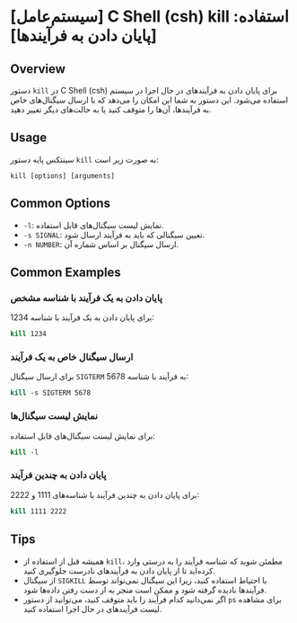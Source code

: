 # [سیستم‌عامل] C Shell (csh) kill استفاده: [پایان دادن به فرآیندها]

## Overview
دستور `kill` در C Shell (csh) برای پایان دادن به فرآیندهای در حال اجرا در سیستم استفاده می‌شود. این دستور به شما این امکان را می‌دهد که با ارسال سیگنال‌های خاص به فرآیندها، آن‌ها را متوقف کنید یا به حالت‌های دیگر تغییر دهید.

## Usage
سینتکس پایه دستور `kill` به صورت زیر است:

```
kill [options] [arguments]
```

## Common Options
- `-l`: نمایش لیست سیگنال‌های قابل استفاده.
- `-s SIGNAL`: تعیین سیگنالی که باید به فرآیند ارسال شود.
- `-n NUMBER`: ارسال سیگنال بر اساس شماره آن.

## Common Examples
### پایان دادن به یک فرآیند با شناسه مشخص
برای پایان دادن به یک فرآیند با شناسه 1234:
```csh
kill 1234
```

### ارسال سیگنال خاص به یک فرآیند
برای ارسال سیگنال `SIGTERM` به فرآیند با شناسه 5678:
```csh
kill -s SIGTERM 5678
```

### نمایش لیست سیگنال‌ها
برای نمایش لیست سیگنال‌های قابل استفاده:
```csh
kill -l
```

### پایان دادن به چندین فرآیند
برای پایان دادن به چندین فرآیند با شناسه‌های 1111 و 2222:
```csh
kill 1111 2222
```

## Tips
- همیشه قبل از استفاده از `kill`، مطمئن شوید که شناسه فرآیند را به درستی وارد کرده‌اید تا از پایان دادن به فرآیندهای نادرست جلوگیری کنید.
- از سیگنال `SIGKILL` با احتیاط استفاده کنید، زیرا این سیگنال نمی‌تواند توسط فرآیندها نادیده گرفته شود و ممکن است منجر به از دست رفتن داده‌ها شود.
- اگر نمی‌دانید کدام فرآیند را باید متوقف کنید، می‌توانید از دستور `ps` برای مشاهده لیست فرآیندهای در حال اجرا استفاده کنید.